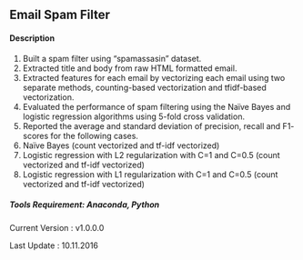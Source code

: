 
## Email Spam Filter

#### Description
1.	Built a spam filter using “spamassasin” dataset. 
2.	Extracted title and body from raw HTML formatted email.
3.	Extracted features for each email by vectorizing each email using two separate methods, counting-based vectorization  and tfidf-based vectorization.
4.	Evaluated the performance of spam filtering using the Naïve Bayes and logistic regression algorithms using 5-fold cross validation. 
5.	Reported the average and standard deviation of precision, recall and F1- scores for the following cases.
6.	Naïve Bayes (count vectorized and tf-idf vectorized) 
7.	Logistic regression with L2 regularization with C=1 and C=0.5 (count vectorized and tf-idf vectorized) 
8.	Logistic regression with L1 regularization with C=1 and C=0.5 (count vectorized and tf-idf vectorized)

##### Tools Requirement: Anaconda, Python 

Current Version  : v1.0.0.0

Last Update      : 10.11.2016
